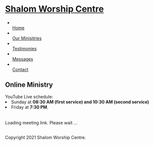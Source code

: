 <head><meta charset="utf-8"> <title>Shalom Worship Centre</title> <meta name="viewport" content="width=device-width, initial-scale=1.0"> <meta name="keywords" content="ministry,prayer,christianity,church"> <meta name="description" content="Online Ministry"> <meta name="author" content="Shalom Worship Centre"> <!-- CSS --> <link rel="stylesheet" href="https://fonts.googleapis.com/css?family=Open+Sans:400italic,400"> <link rel="stylesheet" href="https://fonts.googleapis.com/css?family=Droid+Sans"> <link rel="stylesheet" href="https://fonts.googleapis.com/css?family=Lobster"> <link rel="stylesheet" href="/assets/bootstrap/css/bootstrap.min.css"><link rel="stylesheet" href="/assets/css/font-awesome.css"><link rel="stylesheet" href="/assets/css/style.css"> <!-- Favicon and touch icons --> <link rel="shortcut icon" href="/assets/ico/favicon.ico"></head>
<body> <!-- Header --> <div class="container"> <div class="header row"> <div class="span12"> <div class="navbar"> <div class="navbar-inner"> <h1> <a class="brand" href="/">Shalom Worship Centre</a> </h1> <a class="btn btn-navbar" data-toggle="collapse" data-target=".nav-collapse"> <span class="icon-bar"></span> <span class="icon-bar"></span> <span class="icon-bar"></span> </a> <div class="nav-collapse collapse"> <ul class="nav pull-right"> <li> <a href="/"><i class="icon-home"></i><br />Home</a> </li> <li class="current-page"> <a href="/Our Ministries.html"><i class="icon-camera"></i><br />Our Minisitries</a> </li> <li> <a href="/testimonies/"><i class="icon-user"></i><br />Testimonies</a> </li> <li> <a href="/messages"><i class="icon-tasks"></i><br/>Messages</a> </li><li> <a href="/contact.html"><i class="icon-envelope-alt"></i><br />Contact</a> </li> </ul> </div> </div> </div> </div> </div> </div>
<!-- Page Title --> <div class="page-title"> <div class="container"> <div class="row"> <div class="span12"> <i class="icon-camera page-title-icon"></i> <h2>Online Ministry</h2> </div> </div> </div> </div>
<!-- Services Full Width Text -->
<script src="/assets/js/jquery-1.8.2.min.js"></script>
<script>
jQuery.ajax({ 
      crossDomain: true,
      url: "https://script.google.com/macros/s/AKfycbwLoP3JpMaieFeBKEXcc8JXbc15J9Y6_0Uy2cQXmul0fy0D9OBVSyLRqTGAR_lNa56t/exec?callback=loadData",
      method: "GET",
      dataType: "jsonp"
    });

// load the returned url
  function loadData(e) {
      $('#main').html("<a id='link' href='"+e+"' target='_blank' style='text-decoration: underline;color: #152eeb;'>Click here to open the app</a>.");
      //$('#link')[0].click();
      }
</script>

<div class="services-half-width container"><div class="row"><div class="services-half-width-text span12">
      <div>YouTube Live schedule:<br>
       <li>Sunday at <b>08:30 AM (first service) and 10:30 AM (second service)</b></li>
       <li>Friday at <b>7:30 PM</b>.</li></div><br><br>
     <!-- <div id="main"><a id="link" href="https://meet.google.com/khq-pory-yow" style="text-decoration: underline;color: #152eeb;">Click here to open the app</a>, then 'Ask to join'.</div> -->
      <div id="main">Loading meeting link. Please wait ...</div><br>
      <!--<br><br><div>More at <a href="/messages">Audio message library</a> and <a href="https://www.youtube.com/channel/UCxsHq2M611rQtPlZ6OA3HdA/videos">YouTube channel</a></div>-->
</div></div></div>
<!-- Footer --> <footer> <div class="container"> <div class="row"> <div class="social span4"> <a class="facebook" href="https://www.facebook.com/shalomworshipcentre.kkd"></a> <a class="youtube" href="https://www.youtube.com/PrasadCherukuri"></a></div><div class="copyright span4"><p>Copyright 2021 Shalom Worship Centre.</p></div> <!--Google Ads --> <div class="copyright span4 app"></div></div></div></footer>
<!-- Javascript --> <script src="/assets/bootstrap/js/bootstrap.min.js"></script></body>
